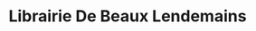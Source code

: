 ---
title: "Librairie De Beaux Lendemains"
url: /bagnolet/librairie-de-beaux-lendemains/
shop: livres
---